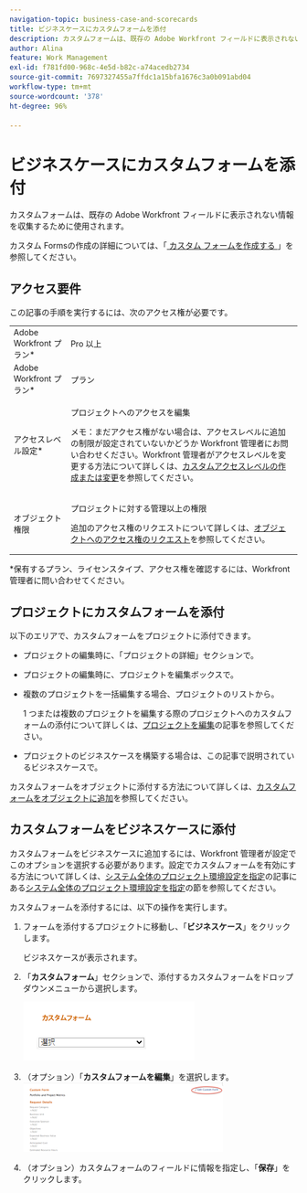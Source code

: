 ```yaml
---
navigation-topic: business-case-and-scorecards
title: ビジネスケースにカスタムフォームを添付
description: カスタムフォームは、既存の Adobe Workfront フィールドに表示されない情報を収集するために使用されます。
author: Alina
feature: Work Management
exl-id: f781fd00-968c-4e5d-b82c-a74acedb2734
source-git-commit: 7697327455a7ffdc1a15bfa1676c3a0b091abd04
workflow-type: tm+mt
source-wordcount: '378'
ht-degree: 96%

---
```


# ビジネスケースにカスタムフォームを添付

カスタムフォームは、既存の Adobe Workfront フィールドに表示されない情報を収集するために使用されます。 

カスタム Formsの作成の詳細については、「[ カスタム フォームを作成する ](/help/quicksilver/administration-and-setup/customize-workfront/create-manage-custom-forms/form-designer/design-a-form/design-a-form.md)」を参照してください。

## アクセス要件

この記事の手順を実行するには、次のアクセス権が必要です。

<table style="table-layout:auto"> 
 <col> 
 <col> 
 <tbody> 
  <tr> 
   <td role="rowheader">Adobe Workfront プラン*</td> 
   <td> <p>Pro 以上</p> </td> 
  </tr> 
  <tr> 
   <td role="rowheader">Adobe Workfront プラン*</td> 
   <td> <p>プラン </p> </td> 
  </tr> 
  <tr> 
   <td role="rowheader">アクセスレベル設定*</td> 
   <td> <p>プロジェクトへのアクセスを編集</p> <p>メモ：まだアクセス権がない場合は、アクセスレベルに追加の制限が設定されていないかどうか Workfront 管理者にお問い合わせください。Workfront 管理者がアクセスレベルを変更する方法について詳しくは、<a href="../../../administration-and-setup/add-users/configure-and-grant-access/create-modify-access-levels.md" class="MCXref xref">カスタムアクセスレベルの作成または変更</a>を参照してください。</p> </td> 
  </tr> 
  <tr> 
   <td role="rowheader">オブジェクト権限</td> 
   <td> <p>プロジェクトに対する管理以上の権限</p> <p>追加のアクセス権のリクエストについて詳しくは、<a href="../../../workfront-basics/grant-and-request-access-to-objects/request-access.md" class="MCXref xref">オブジェクトへのアクセス権のリクエスト</a>を参照してください。</p> </td> 
  </tr> 
 </tbody> 
</table>

&#42;保有するプラン、ライセンスタイプ、アクセス権を確認するには、Workfront 管理者に問い合わせてください。

## プロジェクトにカスタムフォームを添付

以下のエリアで、カスタムフォームをプロジェクトに添付できます。

* プロジェクトの編集時に、「プロジェクトの詳細」セクションで。
* プロジェクトの編集時に、プロジェクトを編集ボックスで。
* 複数のプロジェクトを一括編集する場合、プロジェクトのリストから。

  1 つまたは複数のプロジェクトを編集する際のプロジェクトへのカスタムフォームの添付について詳しくは、[プロジェクトを編集](../../../manage-work/projects/manage-projects/edit-projects.md)の記事を参照してください。

* プロジェクトのビジネスケースを構築する場合は、この記事で説明されているビジネスケースで。

カスタムフォームをオブジェクトに添付する方法について詳しくは、[カスタムフォームをオブジェクトに追加](../../../workfront-basics/work-with-custom-forms/add-a-custom-form-to-an-object.md)を参照してください。

## カスタムフォームをビジネスケースに添付

カスタムフォームをビジネスケースに追加するには、Workfront 管理者が設定でこのオプションを選択する必要があります。設定でカスタムフォームを有効にする方法について詳しくは、[システム全体のプロジェクト環境設定を指定](../../../administration-and-setup/set-up-workfront/configure-system-defaults/set-project-preferences.md)の記事にある[システム全体のプロジェクト環境設定を指定](../../../administration-and-setup/set-up-workfront/configure-system-defaults/set-project-preferences.md)の節を参照してください。

カスタムフォームを添付するには、以下の操作を実行します。

1. フォームを添付するプロジェクトに移動し、「**ビジネスケース**」をクリックします。

   ビジネスケースが表示されます。

1. 「**カスタムフォーム**」セクションで、添付するカスタムフォームをドロップダウンメニューから選択します。

   ![](assets/custom-forms-drop-down-menu.png)

1. （オプション）「**カスタムフォームを編集**」を選択します。\
   ![](assets/acf1-350x122.png)

1. （オプション）カスタムフォームのフィールドに情報を指定し、「**保存**」をクリックします。
